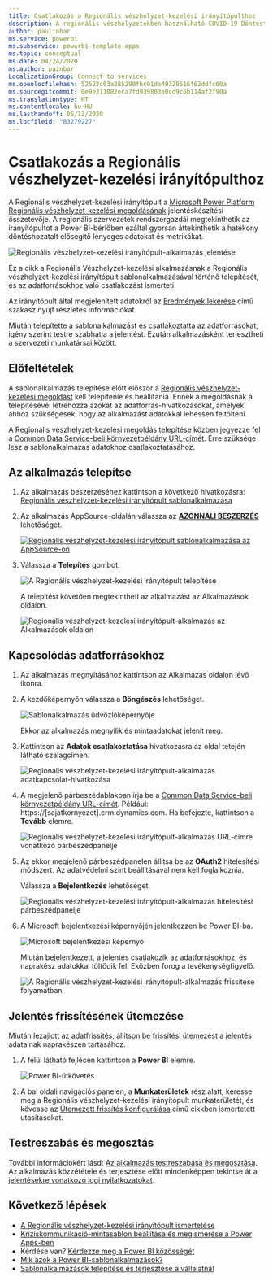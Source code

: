 ```yaml
---
title: Csatlakozás a Regionális vészhelyzet-kezelési irányítópulthoz
description: A regionális vészhelyzetekben használható COVID-19 Döntéstámogatási irányítópult beszerzése, telepítése és csatlakozás az adatokhoz
author: paulinbar
ms.service: powerbi
ms.subservice: powerbi-template-apps
ms.topic: conceptual
ms.date: 04/24/2020
ms.author: painbar
LocalizationGroup: Connect to services
ms.openlocfilehash: 52522c03a285290fbc01da49328516f62ddfc60a
ms.sourcegitcommit: 0e9e211082eca7fd939803e0cd9c6b114af2f90a
ms.translationtype: HT
ms.contentlocale: hu-HU
ms.lasthandoff: 05/13/2020
ms.locfileid: "83279227"
---
```

# <a name="connect-to-the-regional-emergency-response-dashboard"></a>Csatlakozás a Regionális vészhelyzet-kezelési irányítópulthoz
A Regionális vészhelyzet-kezelési irányítópult a [Microsoft Power Platform Regionális vészhelyzet-kezelési megoldásának](https://docs.microsoft.com/powerapps/sample-apps/regional-emergency-response/overview) jelentéskészítési összetevője. A regionális szervezetek rendszergazdái megtekinthetik az irányítópultot a Power BI-bérlőben ezáltal gyorsan áttekinthetik a hatékony döntéshozatalt elősegítő lényeges adatokat és metrikákat.

![Regionális vészhelyzet-kezelési irányítópult-alkalmazás jelentése](media/service-connect-to-regional-emergency-response/service-regional-emergency-response-app-report.png)

Ez a cikk a Regionális Vészhelyzet-kezelési alkalmazásnak a Regionális vészhelyzet-kezelési irányítópult sablonalkalmazásával történő telepítését, és az adatforrásokhoz való csatlakozást ismerteti.

Az irányítópult által megjelenített adatokról az [Eredmények lekérése](https://docs.microsoft.com/powerapps/sample-apps/regional-emergency-response/portals-admin-reporting#get-insights) című szakasz nyújt részletes információkat.

Miután telepítette a sablonalkalmazást és csatlakoztatta az adatforrásokat, igény szerint testre szabhatja a jelentést. Ezután alkalmazásként terjesztheti a szervezeti munkatársai között.

## <a name="prerequisites"></a>Előfeltételek

A sablonalkalmazás telepítése előtt először a [Regionális vészhelyzet-kezelési megoldást](https://docs.microsoft.com/powerapps/sample-apps/regional-emergency-response/deploy) kell telepítenie és beállítania. Ennek a megoldásnak a telepítésével létrehozza azokat az adatforrás-hivatkozásokat, amelyek ahhoz szükségesek, hogy az alkalmazást adatokkal lehessen feltölteni.

A Regionális vészhelyzet-kezelési megoldás telepítése közben jegyezze fel a [Common Data Service-beli környezetpéldány URL-címét](https://docs.microsoft.com/powerapps/sample-apps/regional-emergency-response/deploy#step-5-configure-and-publish-power-bi-dashboard). Erre szüksége lesz a sablonalkalmazás adatokhoz csatlakoztatásához.

## <a name="install-the-app"></a>Az alkalmazás telepítse

1. Az alkalmazás beszerzéséhez kattintson a következő hivatkozásra: [Regionális vészhelyzet-kezelési irányítópult sablonalkalmazása](https://appsource.microsoft.com/product/power-bi/powerapps_cxo.regional_response)

1. Az alkalmazás AppSource-oldalán válassza az [**AZONNALI BESZERZÉS**](https://appsource.microsoft.com/product/power-bi/powerapps_cxo.regional_response) lehetőséget.

    [![Regionális vészhelyzet-kezelési irányítópult sablonalkalmazása az AppSource-on](media/service-connect-to-regional-emergency-response/service-regional-emergency-response-app-appsource-get-it-now.png)](https://appsource.microsoft.com/product/power-bi/powerapps_cxo.regional_response)

1. Válassza a **Telepítés** gombot. 

    ![A Regionális vészhelyzet-kezelési irányítópult telepítése](media/service-connect-to-regional-emergency-response/service-regional-emergency-response-select-install.png)

    A telepítést követően megtekintheti az alkalmazást az Alkalmazások oldalon.

   ![Regionális vészhelyzet-kezelési irányítópult-alkalmazás az Alkalmazások oldalon](media/service-connect-to-regional-emergency-response/service-regional-emergency-response-app-apps-page-icon.png)

## <a name="connect-to-data-sources"></a>Kapcsolódás adatforrásokhoz

1. Az alkalmazás megnyitásához kattintson az Alkalmazás oldalon lévő ikonra.

1. A kezdőképernyőn válassza a **Böngészés** lehetőséget.

   ![Sablonalkalmazás üdvözlőképernyője](media/service-connect-to-regional-emergency-response/service-regional-emergency-response-app-splash-screen.png)

   Ekkor az alkalmazás megnyílik és mintaadatokat jelenít meg.

1. Kattintson az **Adatok csatlakoztatása** hivatkozásra az oldal tetején látható szalagcímen.

   ![Regionális vészhelyzet-kezelési irányítópult-alkalmazás adatkapcsolat-hivatkozása](media/service-connect-to-regional-emergency-response/service-regional-emergency-response-app-connect-data.png)

1. A megjelenő párbeszédablakban írja be a [Common Data Service-beli környezetpéldány URL-címét](https://docs.microsoft.com/powerapps/sample-apps/emergency-response/deploy-configure#publish-the-power-bi-dashboard). Például: https://[sajatkornyezet].crm.dynamics.com. Ha befejezte, kattintson a **Tovább** elemre.

   ![Regionális vészhelyzet-kezelési irányítópult-alkalmazás URL-címre vonatkozó párbeszédpanelje](media/service-connect-to-regional-emergency-response/service-regional-emergency-response-app-url-dialog.png)

1. Az ekkor megjelenő párbeszédpanelen állítsa be az **OAuth2** hitelesítési módszert. Az adatvédelmi szint beállításával nem kell foglalkoznia.

   Válassza a **Bejelentkezés** lehetőséget.

   ![Regionális vészhelyzet-kezelési irányítópult-alkalmazás hitelesítési párbeszédpanelje](media/service-connect-to-regional-emergency-response/service-regional-emergency-response-app-authentication-dialog.png)

1. A Microsoft bejelentkezési képernyőjén jelentkezzen be Power BI-ba.

   ![Microsoft bejelentkezési képernyő](media/service-connect-to-regional-emergency-response/service-regional-emergency-response-app-microsoft-login.png)

   Miután bejelentkezett, a jelentés csatlakozik az adatforrásokhoz, és naprakész adatokkal töltődik fel. Eközben forog a tevékenységfigyelő.

   ![A Regionális vészhelyzet-kezelési irányítópult-alkalmazás frissítése folyamatban](media/service-connect-to-regional-emergency-response/service-regional-emergency-response-app-refresh-monitor.png)

## <a name="schedule-report-refresh"></a>Jelentés frissítésének ütemezése

Miután lezajlott az adatfrissítés, [állítson be frissítési ütemezést](../connect-data/refresh-scheduled-refresh.md) a jelentés adatainak naprakészen tartásához.

1. A felül látható fejlécen kattintson a **Power BI** elemre.

   ![Power BI-útkövetés](media/service-connect-to-regional-emergency-response/service-regional-emergency-response-app-powerbi-breadcrumb.png)

1. A bal oldali navigációs panelen, a **Munkaterületek** rész alatt, keresse meg a Regionális vészhelyzet-kezelési irányítópult munkaterületét, és kövesse az [Ütemezett frissítés konfigurálása](../connect-data/refresh-scheduled-refresh.md) című cikkben ismertetett utasításokat.

## <a name="customize-and-share"></a>Testreszabás és megosztás

További információkért lásd: [Az alkalmazás testreszabása és megosztása](../connect-data/service-template-apps-install-distribute.md#customize-and-share-the-app). Az alkalmazás közzététele és terjesztése előtt mindenképpen tekintse át a [jelentésekre vonatkozó jogi nyilatkozatokat](https://docs.microsoft.com/powerapps/sample-apps/regional-emergency-response/overview#disclaimer).

## <a name="next-steps"></a>Következő lépések
* [A Regionális vészhelyzet-kezelési irányítópult ismertetése](https://docs.microsoft.com/powerapps/sample-apps/regional-emergency-response/portals-admin-reporting#get-insights)
* [Kríziskommunikáció-mintasablon beállítása és megismerése a Power Apps-ben](https://docs.microsoft.com/powerapps/maker/canvas-apps/sample-crisis-communication-app)
* Kérdése van? [Kérdezze meg a Power BI közösségét](https://community.powerbi.com/)
* [Mik azok a Power BI-sablonalkalmazások?](../connect-data/service-template-apps-overview.md)
* [Sablonalkalmazások telepítése és terjesztése a vállalatnál](../connect-data/service-template-apps-install-distribute.md)
